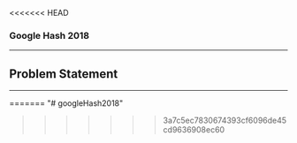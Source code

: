 <<<<<<< HEAD
### Google Hash 2018
-----------------------------------------------------------------------------------

## Problem Statement
-----------------------------------------------------------------------------------
=======
"# googleHash2018" 
>>>>>>> 3a7c5ec7830674393cf6096de45cd9636908ec60
